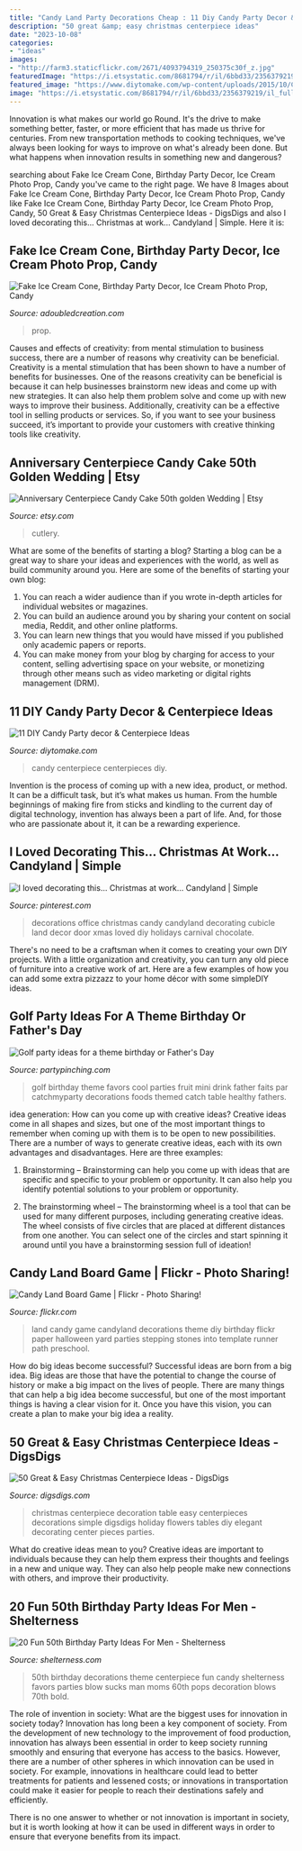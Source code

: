 ```yaml
---
title: "Candy Land Party Decorations Cheap : 11 Diy Candy Party Decor &amp; Centerpiece Ideas"
description: "50 great &amp; easy christmas centerpiece ideas"
date: "2023-10-08"
categories:
- "ideas"
images:
- "http://farm3.staticflickr.com/2671/4093794319_250375c30f_z.jpg"
featuredImage: "https://i.etsystatic.com/8681794/r/il/6bbd33/2356379219/il_fullxfull.2356379219_aq54.jpg"
featured_image: "https://www.diytomake.com/wp-content/uploads/2015/10/Candy-Centerpiece-Ideas-Sweet-.jpg"
image: "https://i.etsystatic.com/8681794/r/il/6bbd33/2356379219/il_fullxfull.2356379219_aq54.jpg"
---
```



Innovation is what makes our world go Round. It's the drive to make something better, faster, or more efficient that has made us thrive for centuries. From new transportation methods to cooking techniques, we've always been looking for ways to improve on what's already been done. But what happens when innovation results in something new and dangerous?

	

		
searching about Fake Ice Cream Cone, Birthday Party Decor, Ice Cream Photo Prop, Candy you've came to the right page. We have 8 Images about Fake Ice Cream Cone, Birthday Party Decor, Ice Cream Photo Prop, Candy like Fake Ice Cream Cone, Birthday Party Decor, Ice Cream Photo Prop, Candy, 50 Great &amp; Easy Christmas Centerpiece Ideas - DigsDigs and also I loved decorating this... Christmas at work... Candyland | Simple. Here it is:
		
    
## Fake Ice Cream Cone, Birthday Party Decor, Ice Cream Photo Prop, Candy

<img loading=lazy src="https://i.etsystatic.com/8681794/r/il/6bbd33/2356379219/il_fullxfull.2356379219_aq54.jpg" onerror="this.onerror=null;this.src='https://tse2.mm.bing.net/th?id=OIP.xt6E4YH7heUkSYHEy20hVgHaJ4&amp;pid=15.1';" alt="Fake Ice Cream Cone, Birthday Party Decor, Ice Cream Photo Prop, Candy">

_Source: adoubledcreation.com_

>prop. 

	

Causes and effects of creativity: from mental stimulation to business success, there are a number of reasons why creativity can be beneficial.
Creativity is a mental stimulation that has been shown to have a number of benefits for businesses. One of the reasons creativity can be beneficial is because it can help businesses brainstorm new ideas and come up with new strategies. It can also help them problem solve and come up with new ways to improve their business. Additionally, creativity can be a effective tool in selling products or services. So, if you want to see your business succeed, it’s important to provide your customers with creative thinking tools like creativity.

    
## Anniversary Centerpiece Candy Cake 50th Golden Wedding | Etsy

<img loading=lazy src="https://i.etsystatic.com/6178180/r/il/bae830/1210841132/il_794xN.1210841132_2e0f.jpg" onerror="this.onerror=null;this.src='https://tse3.mm.bing.net/th?id=OIP.q4FNnp4UYTjUOR1S410g-gHaJ4&amp;pid=15.1';" alt="Anniversary Centerpiece Candy Cake 50th golden Wedding | Etsy">

_Source: etsy.com_

>cutlery. 

	

What are some of the benefits of starting a blog?
Starting a blog can be a great way to share your ideas and experiences with the world, as well as build community around you. Here are some of the benefits of starting your own blog: 
1. You can reach a wider audience than if you wrote in-depth articles for individual websites or magazines. 
2. You can build an audience around you by sharing your content on social media, Reddit, and other online platforms. 
3. You can learn new things that you would have missed if you published only academic papers or reports. 
4. You can make money from your blog by charging for access to your content, selling advertising space on your website, or monetizing through other means such as video marketing or digital rights management (DRM).

    
## 11 DIY Candy Party Decor &amp; Centerpiece Ideas

<img loading=lazy src="https://www.diytomake.com/wp-content/uploads/2015/10/Candy-Centerpiece-Ideas-Sweet-.jpg" onerror="this.onerror=null;this.src='https://tse1.mm.bing.net/th?id=OIP.VlBvjjWgo0WCLO_BVVrqDAHaFJ&amp;pid=15.1';" alt="11 DIY Candy Party decor &amp; Centerpiece Ideas">

_Source: diytomake.com_

>candy centerpiece centerpieces diy. 

	

Invention is the process of coming up with a new idea, product, or method. It can be a difficult task, but it’s what makes us human. From the humble beginnings of making fire from sticks and kindling to the current day of digital technology, invention has always been a part of life. And, for those who are passionate about it, it can be a rewarding experience.

    
## I Loved Decorating This... Christmas At Work... Candyland | Simple

<img loading=lazy src="https://i.pinimg.com/736x/dc/54/2b/dc542b50a252dc4b31651638d805e988--cubicle-decorations-candy-decorations.jpg" onerror="this.onerror=null;this.src='https://tse3.mm.bing.net/th?id=OIP.FpZM5Y2ORrBIuoOAQ_wG4QHaJ4&amp;pid=15.1';" alt="I loved decorating this... Christmas at work... Candyland | Simple">

_Source: pinterest.com_

>decorations office christmas candy candyland decorating cubicle land decor door xmas loved diy holidays carnival chocolate. 

	

There's no need to be a craftsman when it comes to creating your own DIY projects. With a little organization and creativity, you can turn any old piece of furniture into a creative work of art. Here are a few examples of how you can add some extra pizzazz to your home décor with some simpleDIY ideas.

    
## Golf Party Ideas For A Theme Birthday Or Father&#039;s Day

<img loading=lazy src="https://partypinching.com/wp-content/uploads/2018/05/fpa.jpg" onerror="this.onerror=null;this.src='https://tse1.mm.bing.net/th?id=OIP.OvOyl0ZFWCIX9lnwo2-uLAHaLK&amp;pid=15.1';" alt="Golf party ideas for a theme birthday or Father&#039;s Day">

_Source: partypinching.com_

>golf birthday theme favors cool parties fruit mini drink father faits par catchmyparty decorations foods themed catch table healthy fathers. 

	

idea generation: How can you come up with creative ideas?
Creative ideas come in all shapes and sizes, but one of the most important things to remember when coming up with them is to be open to new possibilities. There are a number of ways to generate creative ideas, each with its own advantages and disadvantages. Here are three examples:
1. Brainstorming – Brainstorming can help you come up with ideas that are specific and specific to your problem or opportunity. It can also help you identify potential solutions to your problem or opportunity.

2. The brainstorming wheel – The brainstorming wheel is a tool that can be used for many different purposes, including generating creative ideas. The wheel consists of five circles that are placed at different distances from one another. You can select one of the circles and start spinning it around until you have a brainstorming session full of ideation!


    
## Candy Land Board Game | Flickr - Photo Sharing!

<img loading=lazy src="http://farm3.staticflickr.com/2671/4093794319_250375c30f_z.jpg" onerror="this.onerror=null;this.src='https://tse1.mm.bing.net/th?id=OIP.tV8dLcSqDxMIrMuskS-1owHaJ4&amp;pid=15.1';" alt="Candy Land Board Game | Flickr - Photo Sharing!">

_Source: flickr.com_

>land candy game candyland decorations theme diy birthday flickr paper halloween yard parties stepping stones into template runner path preschool. 

	

How do big ideas become successful?
Successful ideas are born from a big idea. Big ideas are those that have the potential to change the course of history or make a big impact on the lives of people. There are many things that can help a big idea become successful, but one of the most important things is having a clear vision for it. Once you have this vision, you can create a plan to make your big idea a reality.

    
## 50 Great &amp; Easy Christmas Centerpiece Ideas - DigsDigs

<img loading=lazy src="http://www.digsdigs.com/photos/christmas-centerpiece-decoration-4.jpg" onerror="this.onerror=null;this.src='https://tse4.mm.bing.net/th?id=OIP.hUah2AAWy-NrOIKEsRhuPQHaIN&amp;pid=15.1';" alt="50 Great &amp; Easy Christmas Centerpiece Ideas - DigsDigs">

_Source: digsdigs.com_

>christmas centerpiece decoration table easy centerpieces decorations simple digsdigs holiday flowers tables diy elegant decorating center pieces parties. 

	

What do creative ideas mean to you?
Creative ideas are important to individuals because they can help them express their thoughts and feelings in a new and unique way. They can also help people make new connections with others, and improve their productivity.

    
## 20 Fun 50th Birthday Party Ideas For Men - Shelterness

<img loading=lazy src="http://i.shelterness.com/2017/02/08-bold-and-fun-candy-centerpiece.jpg" onerror="this.onerror=null;this.src='https://tse2.mm.bing.net/th?id=OIP.xP4HLNOUXOoKgiBhvsT-1AHaJy&amp;pid=15.1';" alt="20 Fun 50th Birthday Party Ideas For Men - Shelterness">

_Source: shelterness.com_

>50th birthday decorations theme centerpiece fun candy shelterness favors parties blow sucks man moms 60th pops decoration blows 70th bold. 

	

The role of invention in society: What are the biggest uses for innovation in society today?
Innovation has long been a key component of society. From the development of new technology to the improvement of food production, innovation has always been essential in order to keep society running smoothly and ensuring that everyone has access to the basics. 
However, there are a number of other spheres in which innovation can be used in society. For example, innovations in healthcare could lead to better treatments for patients and lessened costs; or innovations in transportation could make it easier for people to reach their destinations safely and efficiently. 

There is no one answer to whether or not innovation is important in society, but it is worth looking at how it can be used in different ways in order to ensure that everyone benefits from its impact.


